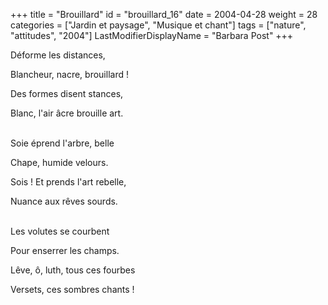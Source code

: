 +++
title = "Brouillard"
id = "brouillard_16"
date = 2004-04-28
weight = 28
categories = ["Jardin et paysage", "Musique et chant"]
tags = ["nature", "attitudes", "2004"]
LastModifierDisplayName = "Barbara Post"
+++

Déforme les distances,

Blancheur, nacre, brouillard !

Des formes disent stances,

Blanc, l'air âcre brouille art.

 \
Soie éprend l'arbre, belle

Chape, humide velours.

Sois ! Et prends l'art rebelle,

Nuance aux rêves sourds.

 \
Les volutes se courbent

Pour enserrer les champs.

Lêve, ô, luth, tous ces fourbes

Versets, ces sombres chants !
